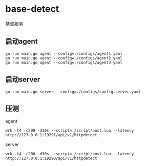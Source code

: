 # base-detect
基调服务

## 启动agent
```
go run main.go agent --config=./configs/agent1.yaml
go run main.go agent --config=./configs/agent2.yaml
go run main.go agent --config=./configs/agent3.yaml
```


## 启动server
```
go run main.go server --config=./configs/config.server.yaml
```

## 压测
agent
```
wrk -t4 -c200 -d30s --script=./script/post.lua --latency http://127.0.0.1:19291/api/v1/httpdetect
```
server
```
wrk -t4 -c200 -d30s --script=./script/post.lua --latency http://127.0.0.1:19290/api/v1/httpdetect
```